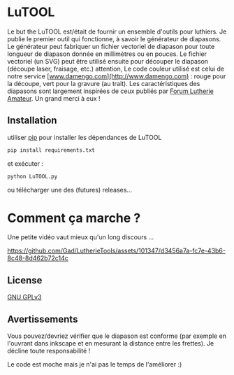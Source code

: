 # LuTOOL

Le but the LuTOOL est/était de fournir un ensemble d'outils pour luthiers. Je publie le premier outil qui fonctionne, à savoir le générateur de diapasons. 
Le générateur peut fabriquer un fichier vectoriel de diapason pour toute longueur de diapason donnée en millimètres ou en pouces. 
Le fichier vectoriel (un SVG) peut être utilisé ensuite pour découper le diapason (découpe laser, fraisage, etc.)
attention, Le code couleur utilisé est celui de notre service [www.damengo.com](http://www.damengo.com) : rouge pour la découpe, vert pour la gravure (au trait).
Les caractéristiques des diapasons sont largement inspirées de ceux publiés par [Forum Lutherie Amateur](https://www.lutherie-amateur.com/Forum/index.php). Un grand merci à eux !



## Installation 

utiliser [pip](https://pip.pypa.io/en/stable/) pour installer les dépendances de LuTOOL

```bash
pip install requirements.txt
```

et exécuter :

```bash
python LuTOOL.py
```
ou télécharger une des (futures) releases...

# Comment ça marche ?

Une petite vidéo vaut mieux qu'un long discours ...



https://github.com/Gad/LutherieTools/assets/101347/d3456a7a-fc7e-43b6-8c48-8d462b72c14c




## License 

[GNU GPLv3](https://choosealicense.com/licenses/gpl-3.0/)

## Avertissements 

Vous pouvez/devriez vérifier que le diapason est conforme (par exemple en l'ouvrant dans inkscape et en mesurant la distance entre les frettes). Je décline toute responsabilité !

Le code est moche mais je n'ai pas le temps de l'améliorer :)
